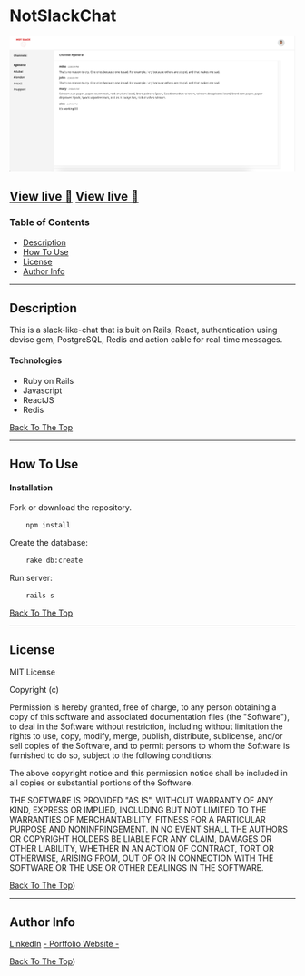 # NotSlackChat

![Project Image](https://github.com/alex4tm/portfolio-v1/blob/master/src/images/notslackchat.jpg)

[View live 🚀](https://rails--chat-redux.herokuapp.com/)
<a href="https://rails--chat-redux.herokuapp.com/" target="_blank">View live 🚀</a>
---

### Table of Contents

- [Description](#description)
- [How To Use](#how-to-use)
- [License](#license)
- [Author Info](#author-info)

---

## Description

This is a slack-like-chat that is buit on Rails, React, authentication using devise gem, PostgreSQL, Redis and action cable for real-time messages.

#### Technologies

- Ruby on Rails
- Javascript
- ReactJS
- Redis


[Back To The Top](#rails-react-chat)

---

## How To Use

#### Installation

Fork or download the repository.

```html
    npm install
```

Create the database:
```html
    rake db:create
```

Run server:
```html
    rails s
```

[Back To The Top](#rails-react-chat)

---


## License

MIT License

Copyright (c)

Permission is hereby granted, free of charge, to any person obtaining a copy
of this software and associated documentation files (the "Software"), to deal
in the Software without restriction, including without limitation the rights
to use, copy, modify, merge, publish, distribute, sublicense, and/or sell
copies of the Software, and to permit persons to whom the Software is
furnished to do so, subject to the following conditions:

The above copyright notice and this permission notice shall be included in all
copies or substantial portions of the Software.

THE SOFTWARE IS PROVIDED "AS IS", WITHOUT WARRANTY OF ANY KIND, EXPRESS OR
IMPLIED, INCLUDING BUT NOT LIMITED TO THE WARRANTIES OF MERCHANTABILITY,
FITNESS FOR A PARTICULAR PURPOSE AND NONINFRINGEMENT. IN NO EVENT SHALL THE
AUTHORS OR COPYRIGHT HOLDERS BE LIABLE FOR ANY CLAIM, DAMAGES OR OTHER
LIABILITY, WHETHER IN AN ACTION OF CONTRACT, TORT OR OTHERWISE, ARISING FROM,
OUT OF OR IN CONNECTION WITH THE SOFTWARE OR THE USE OR OTHER DEALINGS IN THE
SOFTWARE.

[Back To The Top](#rails-react-chat))

---

## Author Info

[LinkedIn](https://www.linkedin.com/in/iliesi-alexandru/)
[- Portfolio Website -](https://iliesialexandru.com)

[Back To The Top](#rails-react-chat))
